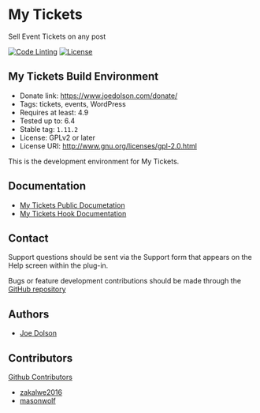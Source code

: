 # My Tickets

Sell Event Tickets on any post

[![Code Linting](https://github.com/joedolson/my-tickets/actions/workflows/main.yml/badge.svg)](https://github.com/joedolson/my-tickets/actions/workflows/main.yml) [![License](https://img.shields.io/badge/license-GPL--2.0%2B-green.svg)](https://www.gnu.org/license/gpl-2.0.html)

## My Tickets Build Environment

* Donate link: https://www.joedolson.com/donate/
* Tags: tickets, events, WordPress
* Requires at least: 4.9
* Tested up to: 6.4
* Stable tag: `1.11.2`
* License: GPLv2 or later
* License URI: http://www.gnu.org/licenses/gpl-2.0.html

This is the development environment for My Tickets.

## Documentation

* [My Tickets Public Documetation](https://docs.joedolson.com/my-tickets/)
* [My Tickets Hook Documentation](https://joedolson.github.io/my-tickets/)

## Contact

Support questions should be sent via the Support form that appears on the Help screen within the plug-in.

Bugs or feature development contributions should be made through the [GitHub repository](https://github.com/joedolson/my-tickets/issues)

## Authors

* [Joe Dolson](https://www.joedolson.com)

## Contributors

[Github Contributors](https://github.com/joedolson/my-calendar/graphs/contributors)

* [zakalwe2016](https://github.com/zakalwe2016)
* [masonwolf](https://github.com/masonwolf)